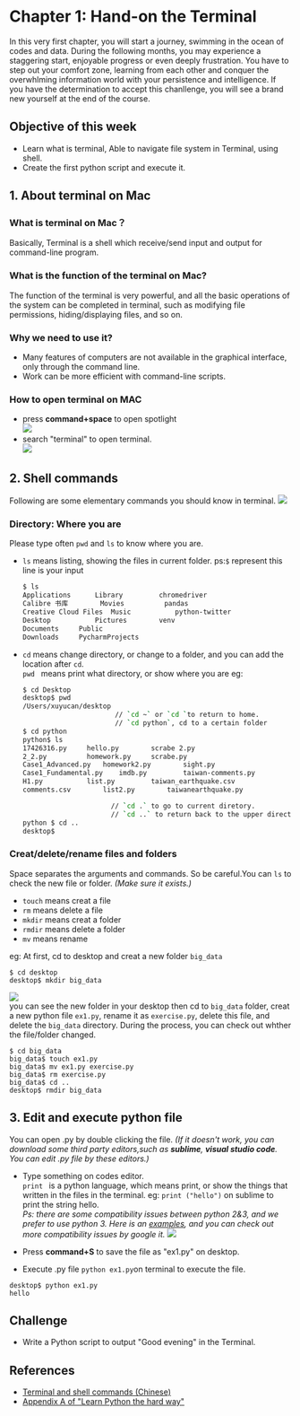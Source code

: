 # Chapter 1: Hand-on the Terminal

In this very first chapter, you will start a journey, swimming in the ocean of codes and data. During the following months, you may experience a staggering start, enjoyable progress or even deeply frustration. You have to step out your comfort zone, learning from each other and conquer the overwhlming information world with your persistence and intelligence. If you have the determination to accept this chanllenge, you will see a brand new yourself at the end of the course.

## Objective of this week
* Learn what is terminal, Able to navigate file system in Terminal, using shell.
* Create the first python script and execute it.

## 1. About terminal on Mac
### What is terminal on Mac？
Basically, Terminal is a shell which receive/send input and output for command-line program.
### What is the function of the terminal on Mac?
The function of the terminal is very powerful, and all the basic operations of the system can be completed in terminal, such as modifying file permissions, hiding/displaying files, and so on.
### Why we need to use it?
* Many features of computers are not available in the graphical interface, only through the command line.
* Work can be more efficient with command-line scripts.
### How to open terminal on MAC
* press **command+space** to open spotlight<br>
![](https://github.com/hupili/python-for-data-and-media-communication-gitbook/blob/master/assets/terminal%20search%202018-07-20%20%E4%B8%8B%E5%8D%882.00.29.png)
* search "terminal" to open terminal.<br>
![](https://github.com/hupili/python-for-data-and-media-communication-gitbook/blob/master/assets/terminal%20interface%202018-07-20%20%E4%B8%8B%E5%8D%882.01.53.png) <br> 
## 2. Shell commands
Following are some elementary commands you should know in terminal.
![](https://github.com/hupili/python-for-data-and-media-communication-gitbook/blob/master/assets/terminal%20commands%202018-07-20%20%E4%B8%8B%E5%8D%882.48.27.png)
### Directory: Where you are 
Please type often `pwd` and `ls` to know where you are. 
* `ls` means listing, showing the files in current folder. ps:`$` represent this line is your input 
  ```bash
  $ ls
  Applications		Library			chromedriver
  Calibre 书库		Movies			pandas
  Creative Cloud Files	Music			python-twitter
  Desktop			Pictures		venv
  Documents		Public
  Downloads		PycharmProjects
  ```
* `cd` means change directory, or change to a folder, and you can add the location after `cd`.<br>
  `pwd ` means print what directory, or show where you are
  eg:<br>
    ```bash
    $ cd Desktop
    desktop$ pwd 
    /Users/xuyucan/desktop
                           // `cd ~` or `cd `to return to home.
                           // `cd python`, cd to a certain folder
    $ cd python
    python$ ls
    17426316.py		hello.py		scrabe 2.py
    2_2.py			homework.py		scrabe.py
    Case1_Advanced.py	homework2.py		sight.py
    Case1_Fundamental.py	imdb.py			taiwan-comments.py
    H1.py			list.py			taiwan_earthquake.csv
    comments.csv		list2.py		taiwanearthquake.py
  
                          // `cd .` to go to current diretory.
                          // `cd ..` to return back to the upper directory.
    python $ cd ..
    desktop$
    ```

### Creat/delete/rename files and folders 
Space separates the arguments and commands. So be careful.You can `ls` to check the new file or folder.
*(Make sure it exists.)*

* `touch` means creat a file
* `rm` means delete a file
* `mkdir` means creat a folder
* `rmdir` means delete a folder
* `mv` means rename<br>

eg:
  At first, cd to desktop and creat a new folder `big_data`
  ```bush
  $ cd desktop
  desktop$ mkdir big_data
  ```
![](https://github.com/hupili/python-for-data-and-media-communication-gitbook/blob/master/assets/folder%202018-07-20%20%E4%B8%8B%E5%8D%884.25.42.png) <br>
you can see the new folder in your desktop
then cd to `big_data` folder, creat a new python file `ex1.py`, rename it as `exercise.py`, delete this file, and delete the `big_data` directory. During the process, you can check out whther the file/folder changed.
  ```bush
  $ cd big_data
  big_data$ touch ex1.py
  big_data$ mv ex1.py exercise.py
  big_data$ rm exercise.py
  big_data$ cd ..
  desktop$ rmdir big_data
  ```

## 3. Edit and execute python file
You can open .py by double clicking the file.
*(If it doesn't work, you can download some third party editors,such as **sublime**, **visual studio code**. You can edit .py file by these editors.)*
* Type something on codes editor.<br>
 `print ` is a python language, which means print, or show the things that written in the files in the terminal.
eg:
  `print ("hello")` on sublime to print the string hello.<br> 
  *Ps: there are some compatibility issues between python 2&3, and we prefer to use python 3. Here is an [examples](https://stackoverflow.com/questions/25445439/what-does-syntaxerror-missing-parentheses-in-call-to-print-mean-in-python), and you can check out more compatibility issues by google it.*
  ![](https://github.com/hupili/python-for-data-and-media-communication-gitbook/blob/master/assets/sublime.png)<br>
* Press **command+S** to save the file as "ex1.py" on desktop.
  
* Execute .py file
  `python ex1.py`on terminal to execute the file.<br>
```bush
desktop$ python ex1.py
hello
```

## Challenge
* Write a Python script to output "Good evening" in the Terminal.
## References
* [Terminal and shell commands (Chinese)](https://carolhsu.gitbooks.io/django-girls-tutorial-traditional-chiness/content/intro_to_command_line/README.html)
* [Appendix A of "Learn Python the hard way"](https://learnpythonthehardway.org/python3/appendixa.html)
